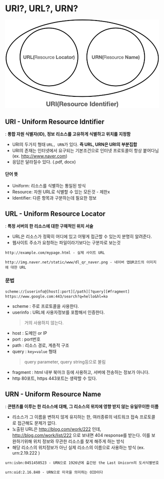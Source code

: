 # URI?, URL?, URN?
<p align="center"><img width=600 src="img/uri-url-urn.png"></p>

## URI - Uniform Resource Idntifier
: **통합 자원 식별자(ID), 정보 리소스를 고유하게 식별하고 위치를 지정함**  
- URI의 두가지 형태 ``URL, URN``가 있다. **즉 URL, URN은 URI의 부분집합**  
- URI의 존재는 인터넷에서 요구되는 기본조건으로 인터넷 프로토콜이 항상 붙어다님  
    (ex. http://www.naver.com)
- 응답은 달라질수 있다. (.pdf, docx)

#### 단어 뜻
- Uniform: 리소스를 식별하는 통일된 방식
- Resource: 자원 URL로 식별할 수 있는 모든것 - 제한x
- Identifier: 다른 항목과 구분하는데 필요한 정보

## URL - Uniform Resource Locator
: **특정 서버의 한 리소스에 대한 구채적인 위치 서술**  
- URL은 리소스가 정확히 어디에 있고 어떻게 접근할 수 있는지 분명히 알려준다.
- 웹사이트 주소가 요청하는 파일이라기보다는 구분자로 보는것
```
http://example.com/mypage.html - 실제 사이트 URL
```
```
http://img.naver.net/static/www/dl_qr_naver.png - 네이버 앱QR코드의 이미지에 대한 URL
```

### 문법
```http
scheme://[userinfo@]host[:port][/path][?query][#fragment]
https://www.google.com:443/search?q=hello&hl=ko
```
- scheme : 주로 프로토콜을 사용한다.
- userinfo : URL에 사용자정보를 포함해서 인증한다.
  > 거의 사용하지 않는다.
- host : 도메인 or IP
- port : port번호
- path : 리소스 경로, 계층적 구조
- query : `key=value` 형태
  > query parameter, query string등으로 불림
- fragment : html 내부 북마크 등에 사용하고, 서버에 전송하는 정보가 아니다.
- http 80포트, https 443포트는 생략할 수 있다.

## URN - Uniform Resource Name
: **콘텐츠를 이루는 한 리소스에 대해, 그 리소스의 위치에 영향 받지 않는 유일무이한 이름**  
- 리소스가 그 이름을 변하지 않게 유지하는 한, 여러종류의 네트워크 접속 프로토콜로 접근해도 문제가 없다.
- 노출된 URL은 http://blog.com/work/222 인데, http://blog.com/work/list/222 으로 보내면 404 response를 받는다. 이를 보완하기위해 위치 정보와 무관한 리소스를 찾게 해주게 하는 방식
- 해당 리소스의 위치정보가 아닌 실제 리소스의 이름으로 사용하는 방식
(ex. urn:2.19.222 )
```
urn:isbn:0451450523 - URN으로 1926년에 출간된 the Last Unicorn의 도서식별번호
```
```
urn:oid:2.16.840 - URN으로 미국을 의미하는 OID이다
```